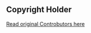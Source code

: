 ## Copyright Holder


[Read original Controbutors here](https://github.com/synopse/mORMot2/blob/master/CONTRIBUTORS.md)
